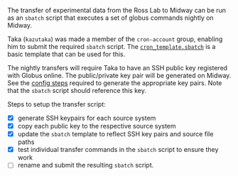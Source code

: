 The transfer of experimental data from the Ross Lab to Midway can be run as an `sbatch` script that executes a set of globus commands nightly on Midway.

Taka (`kazutaka`) was made a member of the `cron-account` group, enabling him to
submit the required `sbatch` script.   The [`cron_template.sbatch`](https://github.com/rcc-uchicago/uc-xromm/blob/master/globus/transfer_scripts/cron-template.sbatch) is a basic template that can be used for this.

The nightly transfers will require Taka to have an SSH public key registered with Globus online. The public/private key pair will be generated on Midway.  See the [config
steps](config.md) required to generate the appropriate key pairs.  Note that the `sbatch` script should reference this key.

Steps to setup the transfer script:

- [x] generate SSH keypairs for each source system
- [x] copy each public key to the respective source system
- [x] update the `sbatch` template to reflect SSH key pairs and source file paths
- [x] test individual transfer commands in the `sbatch` script to ensure they work
- [ ] rename and submit the resulting `sbatch` script.
